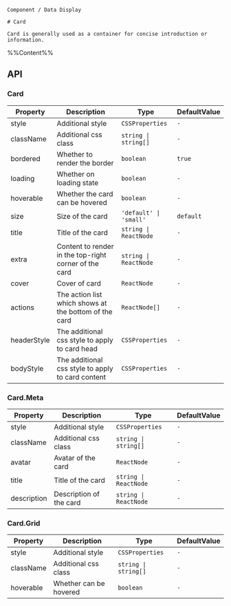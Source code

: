 `````
Component / Data Display

# Card

Card is generally used as a container for concise introduction or information.
`````

%%Content%%

## API

### Card

|Property|Description|Type|DefaultValue|
|---|---|---|---|
|style|Additional style|`CSSProperties`|`-`|
|className|Additional css class|`string \| string[]`|`-`|
|bordered|Whether to render the border|`boolean`|`true`|
|loading|Whether on loading state|`boolean`|`-`|
|hoverable|Whether the card can be hovered|`boolean`|`-`|
|size|Size of the card|`'default' \| 'small'`|`default`|
|title|Title of the card|`string \| ReactNode`|`-`|
|extra|Content to render in the top-right corner of the card|`string \| ReactNode`|`-`|
|cover|Cover of card|`ReactNode`|`-`|
|actions|The action list which shows at the bottom of the card|`ReactNode[]`|`-`|
|headerStyle|The additional css style to apply to card head|`CSSProperties`|`-`|
|bodyStyle|The additional css style to apply to card content|`CSSProperties`|`-`|

### Card.Meta

|Property|Description|Type|DefaultValue|
|---|---|---|---|
|style|Additional style|`CSSProperties`|`-`|
|className|Additional css class|`string \| string[]`|`-`|
|avatar|Avatar of the card|`ReactNode`|`-`|
|title|Title of the card|`string \| ReactNode`|`-`|
|description|Description of the card|`string \| ReactNode`|`-`|

### Card.Grid

|Property|Description|Type|DefaultValue|
|---|---|---|---|
|style|Additional style|`CSSProperties`|`-`|
|className|Additional css class|`string \| string[]`|`-`|
|hoverable|Whether can be hovered|`boolean`|`-`|
